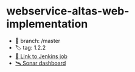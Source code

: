 # webservice-altas-web-implementation

- 🌿 branch: /master
- 🏷️ tag: 1.2.2
- [🔗 Link to Jenkins job](https://webi.certant.com/jenkins/job/itau_uy-itauinst-webservice_altas_web_implementation/)
- [🛰️ Sonar dashboard](http://sonarqube:9000/dashboard?id=com.itau.itauinst%3Awebservice.altasweb)
